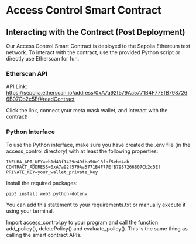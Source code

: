 # Access Control Smart Contract
   
## Interacting with the Contract (Post Deployment)
Our Access Control Smart Contract is deployed to the Sepolia Ethereum test network.
To interact with the contract, use the provided Python script or directly use Etherscan for fun.

### Etherscan API
API Link: https://sepolia.etherscan.io/address/0xA7a92f579Aa5771B4F77EfB7987266B07Cb2c5Ef#readContract

Click the link, connect your meta mask wallet, and interact with the contract!

### Python Interface

To use the Python interface, make sure you have created the .env file (in the access_control directory) with at least the following properties:

   ```
   INFURA_API_KEY=eb1d43f1429e49fba50e18fbf5ebd4ab
   CONTRACT_ADDRESS=0xA7a92f579Aa5771B4F77EfB7987266B07Cb2c5Ef
   PRIVATE_KEY=your_wallet_private_key
   ```

Install the required packages:

```bash
pip3 install web3 python-dotenv
```
You can add this statement to your requirements.txt or manually execute it using your terminal. 

Import access_control.py to your program and call the function add_policy(), deletePolicy() and evaluate_policy(). This is the same thing as calling the smart contract APIs.
